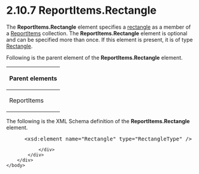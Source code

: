 <html dir="LTR" xmlns:mshelp="http://msdn.microsoft.com/mshelp" xmlns:ddue="http://ddue.schemas.microsoft.com/authoring/2003/5" xmlns:xlink="http://www.w3.org/1999/xlink" xmlns:tool="http://www.microsoft.com/tooltip">
    <head>
        <meta http-equiv="Content-Type" content="text/html; CHARSET=utf-8"></meta>
        <meta name="save" content="history"></meta>
        <title>2.10.7 ReportItems.Rectangle</title>
        <xml>
            <mshelp:toctitle title="2.10.7 ReportItems.Rectangle"></mshelp:toctitle>
            <mshelp:rltitle title="[MS-RDL]: ReportItems.Rectangle"></mshelp:rltitle>
            <mshelp:keyword index="A" term="65d5e2f2-6481-431b-8383-04188b367296"></mshelp:keyword>
            <mshelp:attr name="DCSext.ContentType" value="open specification"></mshelp:attr>
            <mshelp:attr name="AssetID" value="65d5e2f2-6481-431b-8383-04188b367296"></mshelp:attr>
            <mshelp:attr name="TopicType" value="kbRef"></mshelp:attr>
            <mshelp:attr name="DCSext.Title" value="[MS-RDL]: ReportItems.Rectangle" />
        </xml>
    </head>
    <body>
        <div id="header">
            <h1 class="heading">2.10.7 ReportItems.Rectangle</h1>
        </div>
        <div id="mainSection">
            <div id="mainBody">
                <div id="allHistory" class="saveHistory"></div>
                <div id="sectionSection0" class="section" name="collapseableSection">
                    

<p>The <b>ReportItems.Rectangle</b> element specifies a <a href="b2482b3f-74ab-4ca8-a9e5-c07955011743.html#gt_1b991a2c-d0bf-4433-bc39-587c09d556a8">rectangle</a> as a member of a <a href="c5fef915-e842-43b4-91f9-56af4eb15be0.html">ReportItems</a> collection.
The <b>ReportItems.Rectangle</b> element is optional and can be specified more
than once. If this element is present, it is of type <a href="e36a41ea-aeaf-45cc-969e-8ab1e380882c.html">Rectangle</a>.</p>

<p>Following is the parent element of the <b>ReportItems.Rectangle</b>
element.</p>

<table>
 <thead>
  <tr>
   <th>
   <p>Parent elements</p>
   </th>
  </tr>
 </thead>
 <tr>
  <td>
  <p>ReportItems</p>
  </td>
 </tr>
</table>

<p>The following is the XML Schema definition of the <b>ReportItems.Rectangle</b>
element.</p>

<dl>
<dd>
<div><pre> &lt;xsd:element name=&quot;Rectangle&quot; type=&quot;RectangleType&quot; /&gt;
</pre></div>
</dd></dl>


                </div>
            </div>
        </div>
    </body>
</html>